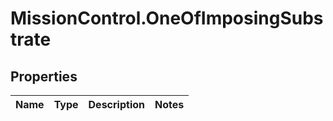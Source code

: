 # MissionControl.OneOfImposingSubstrate

## Properties
Name | Type | Description | Notes
------------ | ------------- | ------------- | -------------
